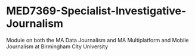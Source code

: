 # MED7369-Specialist-Investigative-Journalism
Module on both the MA Data Journalism and MA Multiplatform and Mobile Journalism at Birmingham City University
